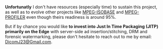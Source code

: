 __Unfortunatly__ I don't have resources (especially time) to sustain this project, as well as to evolve other projects like [MPEG-ISOBASE](https://github.com/DicomJ/mpeg-isobase) and [MPEG-PROFILER](https://github.com/DicomJ/mpeg-profiler) even though theirs readiness is around 95%.

But if by chance you would like __to invest into Just In Time Packaging (JITP) primarily on the Edge__ with server-side ad insertion/stitching, DRM and forensic watermarking, please don't hesitate to reach out to me by email: DicomJ23@Gmail.com.
